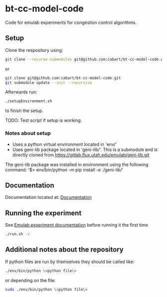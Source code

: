 # bt-cc-model-code

Code for emulab experiments for congestion control algorithms.

## Setup

Clone the respository using:

~~~bash
git clone --recurse-submodules git@github.com:cabart/bt-cc-model-code.git
~~~

or

~~~bash
git clone git@github.com:cabart/bt-cc-model-code.git
git submodule update --init --recursive
~~~

Afterwards run:

~~~bash
./setupEnvironment.sh
~~~

to finish the setup.

TODO: Test script if setup is working.

### Notes about setup

- Uses a python virtual environment located in 'env/'
- Uses geni-lib package located in 'geni-lib/'. This is a submodule and is directly cloned from https://gitlab.flux.utah.edu/emulab/geni-lib.git

The geni-lib package was installed in environment using the following command: '$> env/bin/python -m pip install -e ./geni-lib/'

## Documentation

Documentation located at: [Documentation](documentation)

## Running the experiment

See [Emulab experiment documentation](documentation/emulabExperiment.md#prerequisites) before running it the first time

~~~bash
./run.sh -v
~~~

## Additional notes about the repository

If python files are run by themselves they should be called like:

~~~bash
./env/bin/python \<python file\>
~~~

or depending on the file:

~~~bash
sudo ./env/bin/python \<python file\>
~~~

